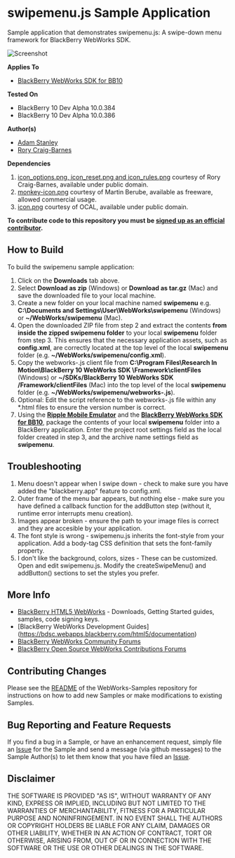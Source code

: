 # swipemenu.js Sample Application

Sample application that demonstrates swipemenu.js: A swipe-down menu framework for BlackBerry WebWorks SDK.

![Screenshot](https://github.com/astanley/WebWorks-Samples/raw/master/swipemenu/screenshots/swipemenu.png "Swipe Menu Screenshot")

**Applies To**

* [BlackBerry WebWorks SDK for BB10](https://developer.blackberry.com/html5/)

**Tested On**

* BlackBerry 10 Dev Alpha 10.0.384
* BlackBerry 10 Dev Alpha 10.0.386

**Author(s)** 

* [Adam Stanley](https://github.com/astanley)
* [Rory Craig-Barnes](https://github.com/glassspear)

**Dependencies**

1. [icon_options.png, icon_reset.png and icon_rules.png](https://github.com/glasspear/WebWorks-CodeSamples) courtesy of Rory Craig-Barnes, available under public domain.
2. [monkey-icon.png](http://www.iconarchive.com/show/animal-icons-by-martin-berube/monkey-icon.html) courtesy of Martin Berube, available as freeware, allowed commercial usage.
3. [icon.png](http://www.clker.com/clipart-green-menu-icon-set-down.html) courtesy of OCAL, available under public domain.
				

**To contribute code to this repository you must be [signed up as an official contributor](http://blackberry.github.com/howToContribute.html).**


## How to Build

To build the swipemenu sample application:

1. Click on the **Downloads** tab above.
2. Select **Download as zip** (Windows) or **Download as tar.gz** (Mac) and save the downloaded file to your local machine.
3. Create a new folder on your local machine named **swipemenu** e.g. **C:\Documents and Settings\User\WebWorks\swipemenu** (Windows) or **~/WebWorks/swipemenu** (Mac).
4. Open the downloaded ZIP file from step 2 and extract the contents **from inside the zipped swipemenu folder** to your local **swipemenu** folder from step 3.  This ensures that the necessary application assets, such as **config.xml**, are correctly located at the top level of the local **swipemenu** folder (e.g. **~/WebWorks/swipemenu/config.xml**).
5. Copy the webworks-<version>.js client file from **C:\Program Files\Research In Motion\BlackBerry 10 WebWorks SDK <version>\Framework\clientFiles** (Windows) or **~/SDKs/BlackBerry 10 WebWorks SDK <version>/Framework/clientFiles** (Mac) into the top level of the local **swipemenu** folder (e.g. **~/WebWorks/swipemenu/webworks-<version>.js**).
5. Optional: Edit the script reference to the webworks-<version>.js file within any *.html files to ensure the version number is correct.
6. Using the **[Ripple Mobile Emulator](http://developer.blackberry.com/html5/download)** and the **[BlackBerry WebWorks SDK for BB10](http://developer.blackberry.com/html5/download)**, package the contents of your local **swipemenu** folder into a BlackBerry application.  Enter the project root settings field as the local folder created in step 3, and the archive name settings field as **swipemenu**.

## Troubleshooting

1. Menu doesn't appear when I swipe down - check to make sure you have added the "blackberry.app" feature to config.xml.
2. Outer frame of the menu bar appears, but nothing else - make sure you have defined a callback function for the addButton step (without it, runtime error interrupts menu creation).
3. Images appear broken - ensure the path to your image files is correct and they are accesible by your application.
4. The font style is wrong - swipemenu.js inherits the font-style from your application. Add a body-tag CSS definition that sets the font-family property.
4. I don't like the background, colors, sizes - These can be customized.  Open and edit swipemenu.js. Modify the createSwipeMenu() and addButton() sections to set the styles you prefer.

## More Info

* [BlackBerry HTML5 WebWorks](https://bdsc.webapps.blackberry.com/html5/) - Downloads, Getting Started guides, samples, code signing keys.
* [BlackBerry WebWorks Development Guides] (https://bdsc.webapps.blackberry.com/html5/documentation)
* [BlackBerry WebWorks Community Forums](http://supportforums.blackberry.com/t5/Web-and-WebWorks-Development/bd-p/browser_dev)
* [BlackBerry Open Source WebWorks Contributions Forums](http://supportforums.blackberry.com/t5/BlackBerry-WebWorks/bd-p/ww_con)

## Contributing Changes

Please see the [README](https://github.com/blackberry/WebWorks-Samples) of the WebWorks-Samples repository for instructions on how to add new Samples or make modifications to existing Samples.


## Bug Reporting and Feature Requests

If you find a bug in a Sample, or have an enhancement request, simply file an [Issue](https://github.com/blackberry/WebWorks-Samples/issues) for the Sample and send a message (via github messages) to the Sample Author(s) to let them know that you have filed an [Issue](https://github.com/blackberry/WebWorks-Samples/issues).


## Disclaimer

THE SOFTWARE IS PROVIDED "AS IS", WITHOUT WARRANTY OF ANY KIND, EXPRESS OR IMPLIED, INCLUDING BUT NOT LIMITED TO THE WARRANTIES OF MERCHANTABILITY, FITNESS FOR A PARTICULAR PURPOSE AND NONINFRINGEMENT. IN NO EVENT SHALL THE AUTHORS OR COPYRIGHT HOLDERS BE LIABLE FOR ANY CLAIM, DAMAGES OR OTHER LIABILITY, WHETHER IN AN ACTION OF CONTRACT, TORT OR OTHERWISE, ARISING FROM, OUT OF OR IN CONNECTION WITH THE SOFTWARE OR THE USE OR OTHER DEALINGS IN THE SOFTWARE.
